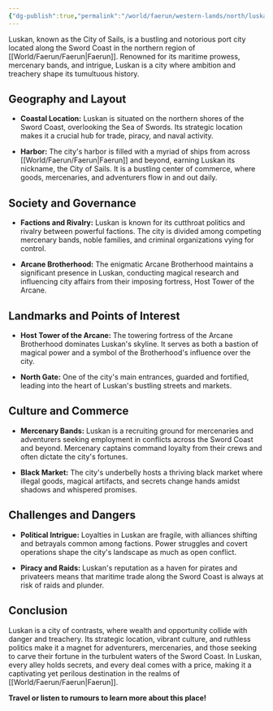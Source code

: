 ```yaml
---
{"dg-publish":true,"permalink":"/world/faerun/western-lands/north/luskan/"}
---
```


Luskan, known as the City of Sails, is a bustling and notorious port city located along the Sword Coast in the northern region of [[World/Faerun/Faerun\|Faerun]]. Renowned for its maritime prowess, mercenary bands, and intrigue, Luskan is a city where ambition and treachery shape its tumultuous history.

## Geography and Layout

- **Coastal Location:** Luskan is situated on the northern shores of the Sword Coast, overlooking the Sea of Swords. Its strategic location makes it a crucial hub for trade, piracy, and naval activity.
  
- **Harbor:** The city's harbor is filled with a myriad of ships from across [[World/Faerun/Faerun\|Faerun]] and beyond, earning Luskan its nickname, the City of Sails. It is a bustling center of commerce, where goods, mercenaries, and adventurers flow in and out daily.

## Society and Governance

- **Factions and Rivalry:** Luskan is known for its cutthroat politics and rivalry between powerful factions. The city is divided among competing mercenary bands, noble families, and criminal organizations vying for control.
  
- **Arcane Brotherhood:** The enigmatic Arcane Brotherhood maintains a significant presence in Luskan, conducting magical research and influencing city affairs from their imposing fortress, Host Tower of the Arcane.

## Landmarks and Points of Interest

- **Host Tower of the Arcane:** The towering fortress of the Arcane Brotherhood dominates Luskan's skyline. It serves as both a bastion of magical power and a symbol of the Brotherhood's influence over the city.
  
- **North Gate:** One of the city's main entrances, guarded and fortified, leading into the heart of Luskan's bustling streets and markets.

## Culture and Commerce

- **Mercenary Bands:** Luskan is a recruiting ground for mercenaries and adventurers seeking employment in conflicts across the Sword Coast and beyond. Mercenary captains command loyalty from their crews and often dictate the city's fortunes.
  
- **Black Market:** The city's underbelly hosts a thriving black market where illegal goods, magical artifacts, and secrets change hands amidst shadows and whispered promises.

## Challenges and Dangers

- **Political Intrigue:** Loyalties in Luskan are fragile, with alliances shifting and betrayals common among factions. Power struggles and covert operations shape the city's landscape as much as open conflict.
  
- **Piracy and Raids:** Luskan's reputation as a haven for pirates and privateers means that maritime trade along the Sword Coast is always at risk of raids and plunder.

## Conclusion

Luskan is a city of contrasts, where wealth and opportunity collide with danger and treachery. Its strategic location, vibrant culture, and ruthless politics make it a magnet for adventurers, mercenaries, and those seeking to carve their fortune in the turbulent waters of the Sword Coast. In Luskan, every alley holds secrets, and every deal comes with a price, making it a captivating yet perilous destination in the realms of [[World/Faerun/Faerun\|Faerun]].

**Travel or listen to rumours to learn more about this place!**